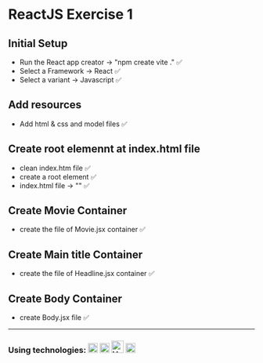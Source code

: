 # ReactJS Exercise 1

## Initial Setup
- Run the React app creator -> "npm create vite ."  ✅
- Select a Framework -> React  ✅
- Select a variant -> Javascript  ✅

## Add resources
- Add html & css and model files ✅

## Create root elemennt at index.html file
- clean index.htm file ✅
- create a root element ✅
- index.html file -> "<script type="module" src="/src/main.jsx"></script>" ✅

## Create Movie Container
- create the file of Movie.jsx container ✅

## Create Main title Container
- create the file of Headline.jsx container ✅

## Create Body Container
- create Body.jsx file ✅

----

### Using technologies: <img src="https://images.icon-icons.com/2415/PNG/512/react_original_wordmark_logo_icon_146375.png" width="20" alt="ReactJS"> <img src="https://upload.wikimedia.org/wikipedia/commons/thumb/9/99/Unofficial_JavaScript_logo_2.svg/1200px-Unofficial_JavaScript_logo_2.svg.png" width="20" alt="JavaScript"> <img src="https://upload.wikimedia.org/wikipedia/commons/thumb/6/61/HTML5_logo_and_wordmark.svg/1200px-HTML5_logo_and_wordmark.svg.png" width="25" alt="HTML"> <img src="https://upload.wikimedia.org/wikipedia/commons/thumb/d/d5/CSS3_logo_and_wordmark.svg/1452px-CSS3_logo_and_wordmark.svg.png" width="20" alt="CSS">




